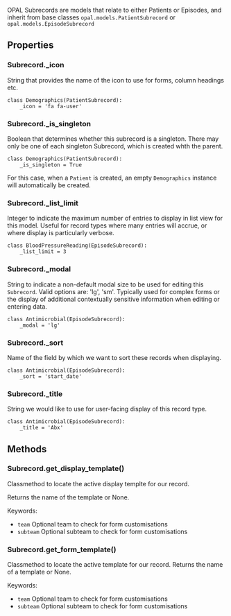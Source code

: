 OPAL Subrecords are models that relate to either Patients or Episodes, and inherit from
base classes `opal.models.PatientSubrecord` or `opal.models.EpisodeSubrecord`

## Properties

### Subrecord._icon

String that provides the name of the icon to use for forms, column headings etc.

    class Demographics(PatientSubrecord):
        _icon = 'fa fa-user'

### Subrecord._is_singleton

Boolean that determines whether this subrecord is a singleton.
There may only be one of each singleton Subrecord, which is created whth the parent.

    class Demographics(PatientSubrecord):
        _is_singleton = True

For this case, when a `Patient` is created, an empty `Demographics` instance will 
automatically be created.

### Subrecord._list_limit

Integer to indicate the maximum number of entries to display in list view for this
model. Useful for record types where many entries will accrue, or where display is
particularly verbose.

    class BloodPressureReading(EpisodeSubrecord):
        _list_limit = 3

### Subrecord._modal

String to indicate a non-default modal size to be used for editing this `Subrecord`.
Valid options are: 'lg', 'sm'. Typically used for complex forms or the display of
additional contextually sensitive information when editing or entering data.

    class Antimicrobial(EpisodeSubrecord):
        _modal = 'lg'

### Subrecord._sort

Name of the field by which we want to sort these records when displaying.

    class Antimicrobial(EpisodeSubrecord):
        _sort = 'start_date'

### Subrecord._title

String we would like to use for user-facing display of this record type.

    class Antimicrobial(EpisodeSubrecord):
        _title = 'Abx'


## Methods

### Subrecord.get_display_template()

Classmethod to locate the active display templte for our record.

Returns the name of the template or None.

Keywords:

* `team` Optional team to check for form customisations
* `subteam` Optional subteam to check for form customisations


### Subrecord.get_form_template()

Classmethod to locate the active template for our record. Returns the name of a template or None.

Keywords: 

* `team` Optional team to check for form customisations
* `subteam` Optional subteam to check for form customisations
